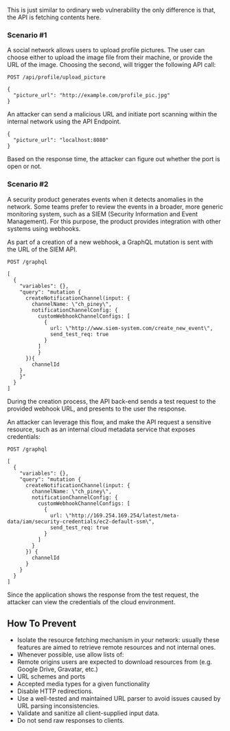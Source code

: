 This is just similar to ordinary web vulnerability the only difference is that, the API is fetching contents here.


### Scenario #1

A social network allows users to upload profile pictures. The user can choose either to upload the image file from their machine, or provide the URL of the image. Choosing the second, will trigger the following API call:

```
POST /api/profile/upload_picture

{
  "picture_url": "http://example.com/profile_pic.jpg"
}
```

An attacker can send a malicious URL and initiate port scanning within the internal network using the API Endpoint.

```
{
  "picture_url": "localhost:8080"
}
```

Based on the response time, the attacker can figure out whether the port is open or not.

### Scenario #2

A security product generates events when it detects anomalies in the network. Some teams prefer to review the events in a broader, more generic monitoring system, such as a SIEM (Security Information and Event Management). For this purpose, the product provides integration with other systems using webhooks.

As part of a creation of a new webhook, a GraphQL mutation is sent with the URL of the SIEM API.

```
POST /graphql

[
  {
    "variables": {},
    "query": "mutation {
      createNotificationChannel(input: {
        channelName: \"ch_piney\",
        notificationChannelConfig: {
          customWebhookChannelConfigs: [
            {
              url: \"http://www.siem-system.com/create_new_event\",
              send_test_req: true
            }
          ]
          }
      }){
        channelId
    }
    }"
  }
]

```

During the creation process, the API back-end sends a test request to the provided webhook URL, and presents to the user the response.

An attacker can leverage this flow, and make the API request a sensitive resource, such as an internal cloud metadata service that exposes credentials:

```
POST /graphql

[
  {
    "variables": {},
    "query": "mutation {
      createNotificationChannel(input: {
        channelName: \"ch_piney\",
        notificationChannelConfig: {
          customWebhookChannelConfigs: [
            {
              url: \"http://169.254.169.254/latest/meta-data/iam/security-credentials/ec2-default-ssm\",
              send_test_req: true
            }
          ]
        }
      }) {
        channelId
      }
    }
  }
]
```

Since the application shows the response from the test request, the attacker can view the credentials of the cloud environment.

## How To Prevent

- Isolate the resource fetching mechanism in your network: usually these features are aimed to retrieve remote resources and not internal ones.
- Whenever possible, use allow lists of:
- Remote origins users are expected to download resources from (e.g. Google Drive, Gravatar, etc.)
- URL schemes and ports
- Accepted media types for a given functionality
- Disable HTTP redirections.
- Use a well-tested and maintained URL parser to avoid issues caused by URL parsing inconsistencies.
- Validate and sanitize all client-supplied input data.
- Do not send raw responses to clients.